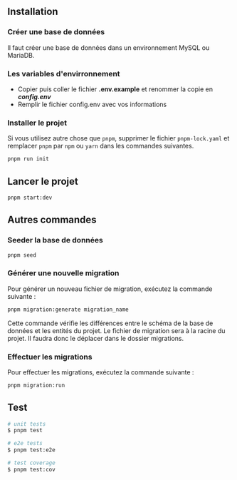 ## Installation

### Créer une base de données

Il faut créer une base de données dans un environnement MySQL ou MariaDB.

### Les variables d'envirronnement

- Copier puis coller le fichier **.env.example** et renommer la copie en **_config.env_**
- Remplir le fichier config.env avec vos informations

### Installer le projet

Si vous utilisez autre chose que `pnpm`, supprimer le fichier `pnpm-lock.yaml` et remplacer `pnpm` par `npm` ou `yarn` dans les commandes suivantes.

```bash
pnpm run init
```

## Lancer le projet

```bash
pnpm start:dev
```

## Autres commandes

### Seeder la base de données

```bash
pnpm seed
```

### Générer une nouvelle migration

Pour générer un nouveau fichier de migration, exécutez la commande suivante :

```bash
pnpm migration:generate migration_name
```

Cette commande vérifie les différences entre le schéma de la base de données et les entités du projet. Le fichier de migration sera à la racine du projet. Il faudra donc le déplacer dans le dossier migrations.

### Effectuer les migrations

Pour effectuer les migrations, exécutez la commande suivante :

```bash
pnpm migration:run
```

## Test

```bash
# unit tests
$ pnpm test

# e2e tests
$ pnpm test:e2e

# test coverage
$ pnpm test:cov
```
